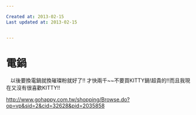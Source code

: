 ```yaml
---

Created at: 2013-02-15
Last updated at: 2013-02-15


---
```


# 電鍋


   以後要換電鍋就換璀璨粉就好了!!
才快兩千~~不要買KITTY鍋!超貴的!!而且我現在又沒有很喜歡KITTY!!

http://www.gohappy.com.tw/shopping/Browse.do?op=vp&sid=2&cid=32628&pid=2035858

